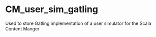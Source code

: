 # CM_user_sim_gatling
Used to store Gatling implementation of a user simulator for the Scala Content Manger
